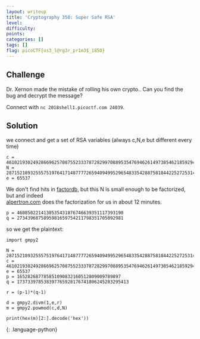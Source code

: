 ```yaml
---
layout: writeup
title: 'Cryptography 350: Super Safe RSA'
level: 
difficulty: 
points: 
categories: []
tags: []
flag: picoCTF{us3_l@rg3r_pr1m3$_1850}
---
```

## Challenge

Dr. Xernon made the mistake of rolling his own crypto.. Can you find the
bug and decrypt the message?

Connect with `nc 2018shell1.picoctf.com 24039`.

## Solution

we connect and get a set of RSA variables (always c,N,e but different
every time)

    c = 4610219302492866962570875523337872829970889535476946261497385462185929486416175
    N = 28715218932555751976417148777726594094995296548335428875818442252725314913842461
    e = 65537

We don't find hits in [factordb](factordb.com), but this N is small
enough to be factorized, but and indeed  
[alpertron.com][1] does the factorization for us in about 12 minutes.

    p = 4608502214130535431876746639351117393190
    q = 2734396875895981659754211798351705092981

so we get the plaintext:

    import gmpy2
    
    N = 28715218932555751976417148777726594094995296548335428875818442252725314913842461
    c = 4610219302492866962570875523337872829970889535476946261497385462185929486416175
    e = 65537
    p = 165282687785851090832160512809009789897
    q = 173733978538397765928176741806245283295413
    
    r = (p-1)*(q-1)
    
    d = gmpy2.divm(1,e,r)
    m = gmpy2.powmod(c,d,N)
    
    print(hex(m)[2:].decode('hex'))
{: .language-python}



[1]: https://www.alpertron.com.ar/ECM.HTM
